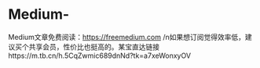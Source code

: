 # Medium-
Medium文章免费阅读：https://freemedium.com /n如果想订阅觉得效率低，建议买个共享会员，性价比也挺高的。某宝直达链接https://m.tb.cn/h.5CqZwmic689dnNd?tk=a7xeWonxyOV 
